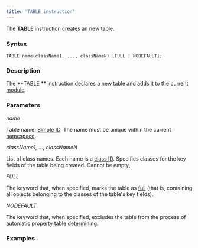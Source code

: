 ```yaml
---
title: 'TABLE instruction'
---
```


The **TABLE** instruction creates an new [table](Tables.md).

### Syntax

    TABLE name(className1, ..., classNameN) [FULL | NODEFAULT];

### Description

The **TABLE ** instruction declares a new table and adds it to the current [module](Modules.md). 

  

### Parameters

*name*

Table name. [Simple ID](IDs.md#IDs-id). The name must be unique within the current [namespace](Naming.md#Naming-namespace).

*className1, ..., classNameN*

List of class names. Each name is a [class ID](IDs.md#IDs-classname). Specifies classes for the key fields of the table being created. Cannot be empty,

*FULL*

The keyword that, when specified, marks the table as [full](Tables.md#Tables-full) (that is, containing all objects belonging to the classes of the table's key fields).  

*NODEFAULT*

The keyword that, when specified, excludes the table from the process of automatic [property table determining](Tables.md#Tables-property).

### Examples



  
